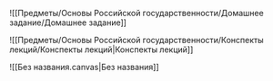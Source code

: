 
![[Предметы/Основы Российской государственности/Домашнее задание/Домашнее задание]]

![[Предметы/Основы Российской государственности/Конспекты лекций/Конспекты лекций|Конспекты лекций]]

![[Без названия.canvas|Без названия]]